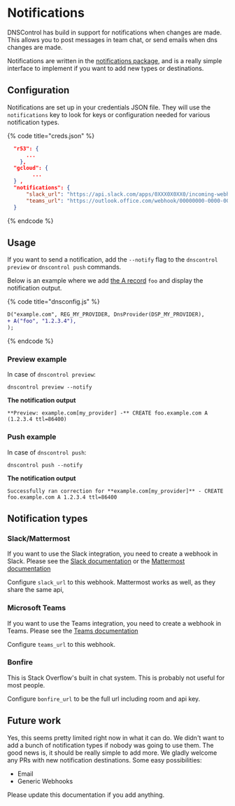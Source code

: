 # Notifications

DNSControl has build in support for notifications when changes are made. This allows you to post messages in team chat, or send emails when dns changes are made.

Notifications are written in the [notifications package](https://github.com/StackExchange/dnscontrol/tree/master/pkg/notifications), and is a really simple interface to implement if you want to add
new types or destinations.

## Configuration

Notifications are set up in your credentials JSON file. They will use the `notifications` key to look for keys or configuration needed for various notification types.

{% code title="creds.json" %}
```json
  "r53": {
      ...
    },
  "gcloud": {
        ...
  } ,
  "notifications": {
      "slack_url": "https://api.slack.com/apps/0XXX0X0XX0/incoming-webhooks",
      "teams_url": "https://outlook.office.com/webhook/00000000-0000-0000-0000-000000000000@00000000-0000-0000-0000-000000000000/IncomingWebhook/00000000000000000000000000000000/00000000-0000-0000-0000-000000000000"
  }
```
{% endcode %}

## Usage

If you want to send a notification, add the `--notify` flag to the `dnscontrol preview` or `dnscontrol push` commands.

Below is an example where we add [the A record](functions/domain/A.md) `foo` and display the notification output.

{% code title="dnsconfig.js" %}
```diff
D("example.com", REG_MY_PROVIDER, DnsProvider(DSP_MY_PROVIDER),
+ A("foo", "1.2.3.4"),
);
```
{% endcode %}

### Preview example

In case of `dnscontrol preview`:

```shell
dnscontrol preview --notify
```

**The notification output**

```shell
**Preview: example.com[my_provider] -** CREATE foo.example.com A (1.2.3.4 ttl=86400)
```

### Push example

In case of `dnscontrol push`:

```shell
dnscontrol push --notify
```

**The notification output**

```shell
Successfully ran correction for **example.com[my_provider]** - CREATE foo.example.com A 1.2.3.4 ttl=86400
```

## Notification types

### Slack/Mattermost

If you want to use the Slack integration, you need to create a webhook in Slack.
Please see the [Slack documentation](https://api.slack.com/messaging/webhooks) or the [Mattermost documentation](https://docs.mattermost.com/developer/webhooks-incoming.html)

Configure `slack_url` to this webhook. Mattermost works as well, as they share the same api,

### Microsoft Teams

If you want to use the Teams integration, you need to create a webhook in Teams.
Please see the [Teams documentation](https://docs.microsoft.com/en-us/microsoftteams/platform/webhooks-and-connectors/how-to/add-incoming-webhook#add-an-incoming-webhook-to-a-teams-channel)

Configure `teams_url` to this webhook.

### Bonfire

This is Stack Overflow's built in chat system. This is probably not useful for most people.

Configure `bonfire_url` to be the full url including room and api key.

## Future work

Yes, this seems pretty limited right now in what it can do. We didn't want to add a bunch of notification types if nobody was going to use them. The good news is, it should
be really simple to add more. We gladly welcome any PRs with new notification destinations. Some easy possibilities:

- Email
- Generic Webhooks

Please update this documentation if you add anything.

